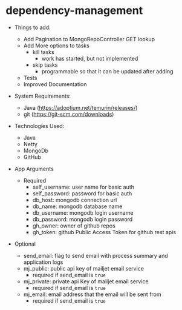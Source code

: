 # dependency-management

* Things to add:
    * Add Pagination to MongoRepoController GET lookup
    * Add More options to tasks
      * kill tasks
        * work has started, but not implemented
      * skip tasks
        * programmable so that it can be updated after adding
    * Tests
    * Improved Documentation

* System Requirements:
    * Java (https://adoptium.net/temurin/releases/)
    * git (https://git-scm.com/downloads)

* Technologies Used:
  * Java
  * Netty
  * MongoDb
  * GitHub

* App Arguments
  * Required
    * self_username: user name for basic auth
    * self_password: password for basic auth
    * db_host: mongodb connection url
    * db_name: mongodb database name
    * db_username: mongodb login username
    * db_password: mongodb login password
    * gh_owner: owner of github repos
    * gh_token: github Public Access Token for github rest apis
* Optional
  * send_email: flag to send email with process summary and application logs
  * mj_public: public api key of mailjet email service
      * required if send_email is `true`
  * mj_private: private api Key of mailjet email service
      * required if send_email is `true`
  * mj_email: email address that the email will be sent from
      * required if send_email is `true`
